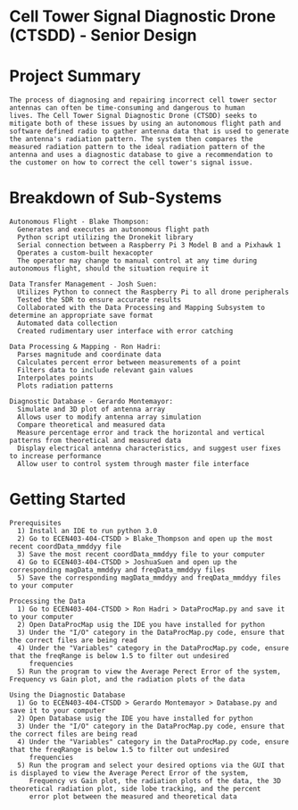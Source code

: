 # Cell Tower Signal Diagnostic Drone (CTSDD) - Senior Design

  # Project Summary
    The process of diagnosing and repairing incorrect cell tower sector antennas can often be time-consuming and dangerous to human
    lives. The Cell Tower Signal Diagnostic Drone (CTSDD) seeks to mitigate both of these issues by using an autonomous flight path and
    software defined radio to gather antenna data that is used to generate the antenna's radiation pattern. The system then compares the
    measured radiation pattern to the ideal radiation pattern of the antenna and uses a diagnostic database to give a recommendation to
    the customer on how to correct the cell tower's signal issue.

  # Breakdown of Sub-Systems
    Autonomous Flight - Blake Thompson:
      Generates and executes an autonomous flight path 
      Python script utilizing the Dronekit library 
      Serial connection between a Raspberry Pi 3 Model B and a Pixhawk 1
      Operates a custom-built hexacopter 
      The operator may change to manual control at any time during autonomous flight, should the situation require it
      
    Data Transfer Management - Josh Suen:
      Utilizes Python to connect the Raspberry Pi to all drone peripherals
      Tested the SDR to ensure accurate results
      Collaborated with the Data Processing and Mapping Subsystem to determine an appropriate save format
      Automated data collection
      Created rudimentary user interface with error catching
      
    Data Processing & Mapping - Ron Hadri:
      Parses magnitude and coordinate data
      Calculates percent error between measurements of a point
      Filters data to include relevant gain values
      Interpolates points
      Plots radiation patterns

    Diagnostic Database - Gerardo Montemayor:
      Simulate and 3D plot of antenna array 
      Allows user to modify antenna array simulation
      Compare theoretical and measured data
      Measure percentage error and track the horizontal and vertical patterns from theoretical and measured data
      Display electrical antenna characteristics, and suggest user fixes to increase performance 
      Allow user to control system through master file interface

  # Getting Started
    Prerequisites
      1) Install an IDE to run python 3.0
      2) Go to ECEN403-404-CTSDD > Blake_Thompson and open up the most recent coordData_mmddyy file
      3) Save the most recent coordData_mmddyy file to your computer
      4) Go to ECEN403-404-CTSDD > JoshuaSuen and open up the corresponding magData_mmddyy and freqData_mmddyy files
      5) Save the corresponding magData_mmddyy and freqData_mmddyy files to your computer
      
    Processing the Data
      1) Go to ECEN403-404-CTSDD > Ron Hadri > DataProcMap.py and save it to your computer
      2) Open DataProcMap usig the IDE you have installed for python
      3) Under the "I/O" category in the DataProcMap.py code, ensure that the correct files are being read
      4) Under the "Variables" category in the DataProcMap.py code, ensure that the freqRange is below 1.5 to filter out undesired
         frequencies
      5) Run the program to view the Average Perect Error of the system, Frequency vs Gain plot, and the radiation plots of the data
      
    Using the Diagnostic Database
      1) Go to ECEN403-404-CTSDD > Gerardo Montemayor > Database.py and save it to your computer
      2) Open Database usig the IDE you have installed for python
      3) Under the "I/O" category in the DataProcMap.py code, ensure that the correct files are being read
      4) Under the "Variables" category in the DataProcMap.py code, ensure that the freqRange is below 1.5 to filter out undesired
         frequencies
      5) Run the program and select your desired options via the GUI that is displayed to view the Average Perect Error of the system,
         Frequency vs Gain plot, the radiation plots of the data, the 3D theoretical radiation plot, side lobe tracking, and the percent
         error plot between the measured and theoretical data
